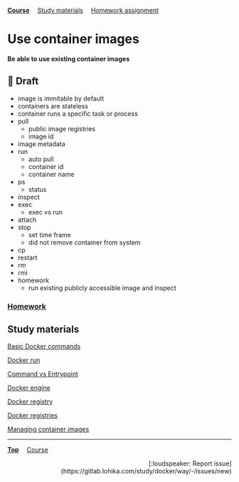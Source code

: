 **[Course](../README.md)**
&emsp;[Study materials](#study-materials)
&emsp;[Homework assignment](./homework/README.md)

# Use container images

**Be able to use existing container images**

## :construction: Draft
- image is immitable by default
- containers are stateless
- container runs a specific task or process
- pull
  - public image registries
  - image id
- image metadata
- run
  - auto pull
  - container id
  - container name
- ps
  - status
- inspect
- exec
  - exec vs run
- attach
- stop
  - set time frame
  - did not remove container from system
- cp
- restart
- rm
- rmi
- homework
  - run existing publicly accessible image and inspect

### [Homework](./homework/README.md)

## Study materials

[Basic Docker commands](https://capgemini.udemy.com/course/learn-docker/learn/lecture/7894010#overview)

[Docker run](https://capgemini.udemy.com/course/learn-docker/learn/lecture/7894016#overview)

[Command vs Entrypoint](https://capgemini.udemy.com/course/learn-docker/learn/lecture/12485580#overview)

[Docker engine](https://capgemini.udemy.com/course/learn-docker/learn/lecture/15829078#overview)

[Docker registry](https://capgemini.udemy.com/course/learn-docker/learn/lecture/15829070#overview)

[Docker registries](https://capgemini.udemy.com/course/docker-tutorial/learn/lecture/16122825#overview)

[Managing container images](https://capgemini.udemy.com/course/docker-tutorial/learn/lecture/15836320#overview)

---
**[Top](#)**
&emsp;[Course](/README.md)
<div align="right">[:loudspeaker: Report issue](https://gitlab.lohika.com/study/docker/way/-/issues/new)</div>
